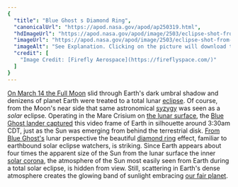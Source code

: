```yaml
---
{
  "title": "Blue Ghost s Diamond Ring",
  "canonicalUrl": "https://apod.nasa.gov/apod/ap250319.html",
  "hdImageUrl": "https://apod.nasa.gov/apod/image/2503/eclipse-shot-from-blue-ghost-mission-1.jpg",
  "imageUrl": "https://apod.nasa.gov/apod/image/2503/eclipse-shot-from-blue-ghost-crop1024.jpg",
  "imageAlt": "See Explanation. Clicking on the picture will download the highest resolution version available.",
  "credit": [
    "Image Credit: [Firefly Aerospace](https://fireflyspace.com/)"
  ]
}
---
```


[On March 14 the Full Moon](https://apod.nasa.gov/apod/ap250315.html) slid through Earth's dark umbral shadow and denizens of planet Earth were treated to a total lunar [eclipse](https://science.nasa.gov/moon/eclipses/). Of course, from the Moon's near side that same astronomical [syzygy](https://en.wikipedia.org/wiki/Syzygy_\(astronomy\)) was seen as a _solar_ eclipse. Operating in the Mare Crisium on [the lunar surface](https://apod.nasa.gov/apod/ap250303.html), the [Blue Ghost lander captured](https://www.nasa.gov/blogs/missions/2025/03/14/nasa-science-data-received-blue-ghost-captures-eclipse-from-moon/) this video frame of Earth in silhouette around 3:30am CDT, just as the Sun was emerging from behind the terrestrial disk. [From Blue Ghost's](https://fireflyspace.com/news/blue-ghost-mission-1-live-updates/) lunar perspective the beautiful [diamond ring](https://apod.nasa.gov/apod/ap240420.html) effect, familiar to earthbound solar eclipse watchers, is striking. Since Earth appears about four times the apparent size of the Sun from the lunar surface the inner [solar corona](https://apod.nasa.gov/apod/ap230516.html), the atmosphere of the Sun most easily seen from Earth during a total solar eclipse, is hidden from view. Still, scattering in Earth's dense atmosphere creates the glowing band of sunlight embracing [our fair planet](https://apod.nasa.gov/apod/ap070302.html).
